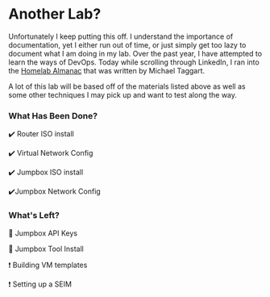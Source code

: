 # Another Lab? 
Unfortunately I keep putting this off. I understand the importance of documentation, yet I either run out of time, or just simply get too lazy to document what I am doing in my lab. Over the past year, I have attempted to learn the ways of DevOps. Today while scrolling through LinkedIn, I ran into the  [Homelab Almanac](https://taggartinstitute.org/p/the-homelab-almanac) that was written by Michael Taggart. 

A lot of this lab will be based off of the materials listed above as well as some other techniques I may pick up and want to test along the way.

### What Has Been Done?

 ✔️ Router ISO install
 
 ✔️ Virtual Network Config 
 
 ✔️ Jumpbox ISO install

 ✔️Jumpbox Network Config

### What's Left? 
🚧 Jumpbox API Keys

🚧 Jumpbox Tool Install

❗ Building VM templates

❗ Setting up a SEIM